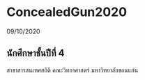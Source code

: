# ConcealedGun2020
09/10/2020
## นักศึกษาชั้นปีที่ 4

สาขาสารสนเทศสถิติ คณะวิทยาศาสตร์ มหาวิทยาลัยขอนแก่น
